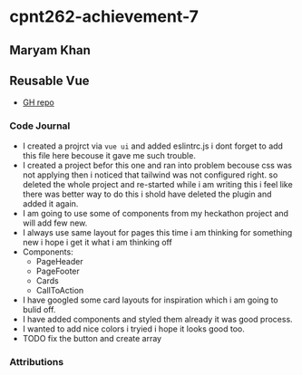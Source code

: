 # cpnt262-achievement-7

## Maryam Khan

## Reusable Vue

- [GH repo](https://github.com/maryambkhan/cpnt262-achievement-7)

### Code Journal

- I created a projrct via `vue ui` and added eslintrc.js i dont forget to add this file here becouse
  it gave me such trouble.
- I created a project befor this one and ran into problem becouse css was not applying then i noticed 
 that tailwind was not configured right. so deleted the whole project and re-started while i am writing this i feel like
  there was better way to do this i shold have deleted the plugin and added it again.
- I am going to use some of components from  my heckathon project and will add few new.
- I always use same layout for pages this time i am thinking for something new i hope i get it what i am thinking off
- Components:
   - PageHeader
   - PageFooter
   - Cards
   - CallToAction
- I have googled some card layouts for inspiration which i am going to bulid off.
- I have added components and styled them already it was good process.
- I wanted to add nice colors i tryied i hope it looks good too.
- TODO fix the button and create array

### Attributions

